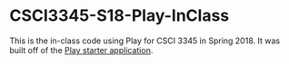 # CSCI3345-S18-Play-InClass

This is the in-class code using Play for CSCI 3345 in Spring 2018. It was built off of the [Play starter application](https://github.com/playframework/play-scala-starter-example/tree/2.6.x).
